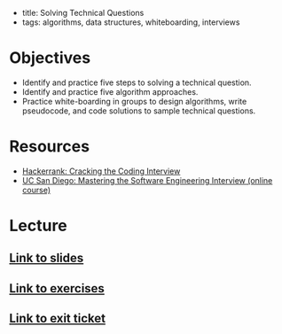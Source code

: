 - title: Solving Technical Questions
- tags: algorithms, data structures, whiteboarding, interviews

# Objectives

- Identify and practice five steps to solving a technical question.
- Identify and practice five algorithm approaches.
- Practice white-boarding in groups to design algorithms, write pseudocode, and code solutions to sample technical questions.

# Resources

- [Hackerrank: Cracking the Coding Interview](https://www.hackerrank.com/domains/tutorials/cracking-the-coding-interview)
- [UC San Diego: Mastering the Software Engineering Interview (online course)](https://www.coursera.org/learn/cs-tech-interview)

# Lecture

## [Link to slides](https://docs.google.com/presentation/d/1c5i_0ALUqcm5CI8nXa4ky_5ACYGrFfBwsg5ySal6sBw/edit?usp=sharing)

## [Link to exercises](exercises.md)

## [Link to exit ticket](https://goo.gl/forms/PQVsvWMCCPc0Jvem2)
